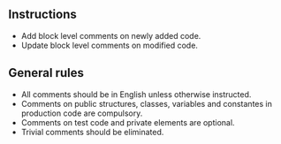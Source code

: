 ## Instructions
- Add block level comments on newly added code.
- Update block level comments on modified code.

## General rules
- All comments should be in English unless otherwise instructed.
- Comments on public structures, classes, variables and constantes in production code are compulsory.
- Comments on test code and private elements are optional.
- Trivial comments should be eliminated.
